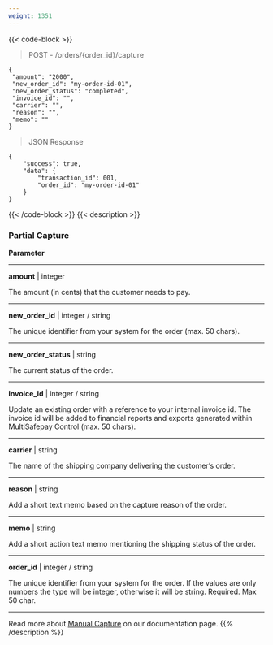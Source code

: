 ```yaml
---
weight: 1351
---
```

{{< code-block >}}

> POST - /orders/{order_id}/capture

```shell
{
 "amount": "2000",
 "new_order_id": "my-order-id-01",
 "new_order_status": "completed",
 "invoice_id": "",
 "carrier": "",
 "reason": "",
 "memo": ""
}
```
> JSON Response


```shell
{
    "success": true,
    "data": {
        "transaction_id": 001,
        "order_id": "my-order-id-01"
    }
}
```
{{< /code-block >}}
{{< description >}}
### Partial Capture


**Parameter**

----------------
__amount__ | integer

The amount (in cents) that the customer needs to pay.

----------------
__new_order_id__ | integer / string

The unique identifier from your system for the order (max. 50 chars).    

----------------
__new_order_status__ | string

The current status of the order. 

----------------
__invoice_id__ | integer / string

Update an existing order with a reference to your internal invoice id. The invoice id will be added to financial reports and exports generated within MultiSafepay Control (max. 50 chars).  

----------------
__carrier__ | string

The name of the shipping company delivering the customer’s order.

----------------
__reason__ | string

Add a short text memo based on the capture reason of the order.       

----------------
__memo__ | string

Add a short action text memo mentioning the shipping status of the order.     

----------------
__order_id__ | integer / string

The unique identifier from your system for the order. If the values are only numbers the type will be integer, otherwise it will be string. Required. Max 50 char.

----------------

Read more about [Manual Capture](/tools/manual-capture/) on our documentation page.
{{% /description %}}
